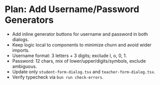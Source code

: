 # Plan: Add Username/Password Generators

- Add inline generator buttons for username and password in both dialogs.
- Keep logic local to components to minimize churn and avoid wider imports.
- Username format: 3 letters + 3 digits; exclude l, o, 0, 1.
- Password: 12 chars, mix of lower/upper/digits/symbols, exclude ambiguous.
- Update only `student-form-dialog.tsx` and `teacher-form-dialog.tsx`.
- Verify typecheck via `bun run check-errors`.

